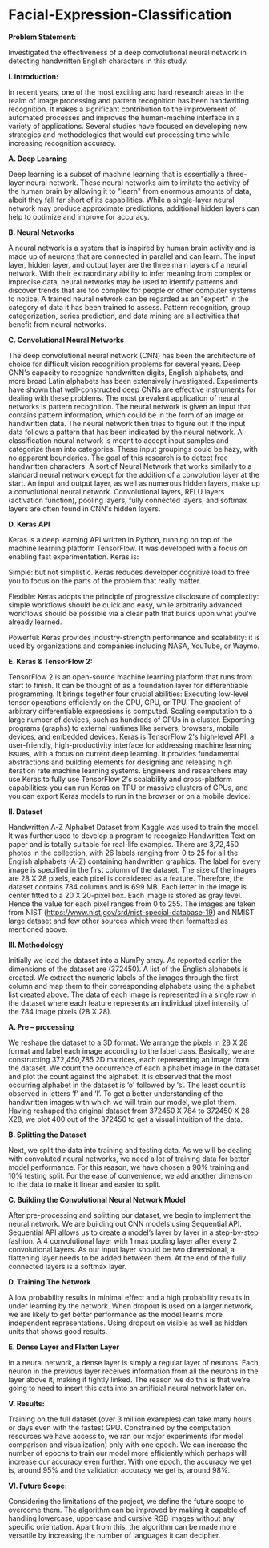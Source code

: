 # Facial-Expression-Classification

**Problem Statement:**

Investigated the effectiveness of a deep convolutional neural network in detecting handwritten English characters in this study.

**I. Introduction:**

In recent years, one of the most exciting and hard research areas in the realm of image processing and pattern recognition has been handwriting recognition. It makes a significant contribution to the improvement of automated processes and improves the human-machine interface in a variety of applications. Several studies have focused on developing new strategies and methodologies that would cut processing time while increasing recognition accuracy.

**A. Deep Learning**

Deep learning is a subset of machine learning that is essentially a three-layer neural network. These neural networks aim to imitate the activity of the human brain by allowing it to "learn" from enormous amounts of data, albeit they fall far short of its capabilities. While a single-layer neural network may produce approximate predictions, additional hidden layers can help to optimize and improve for accuracy.

**B. Neural Networks**

A neural network is a system that is inspired by human brain activity and is made up of neurons that are connected in parallel and can learn. The input layer, hidden layer, and output layer are the three main layers of a neural network. With their extraordinary ability to infer meaning from complex or imprecise data, neural networks may be used to identify patterns and discover trends that are too complex for people or other computer systems to notice. A trained neural network can be regarded as an "expert" in the category of data it has been trained to assess. Pattern recognition, group
categorization, series prediction, and data mining are all activities that benefit from neural networks.

**C. Convolutional Neural Networks**

The deep convolutional neural network (CNN) has been the architecture of choice for difficult vision recognition problems for several years. Deep CNN's capacity to recognize handwritten digits, English alphabets, and more broad Latin alphabets has been extensively investigated. Experiments have shown that well-constructed deep CNNs are effective instruments for dealing with these problems. The most prevalent application of neural networks is pattern recognition. The neural network is given an input that contains pattern information, which could be in the form of an image or handwritten data. The neural network then tries to figure out if the input data follows a pattern that has been indicated by the neural network. A classification neural network is meant to accept input samples and categorize them into categories. These input groupings could be hazy, with no apparent boundaries. The goal of this research is to detect free handwritten characters.
A sort of Neural Network that works similarly to a standard neural network except for the addition of a convolution layer at the start. An input and output layer, as well as numerous hidden layers, make up a convolutional neural network. Convolutional layers, RELU layers (activation function), pooling layers, fully connected layers, and softmax layers are often found in CNN's hidden layers.

**D. Keras API**

Keras is a deep learning API written in Python, running on top of the machine learning platform TensorFlow. It was developed with a focus on enabling fast experimentation.
Keras is:

Simple: but not simplistic. Keras reduces developer cognitive load to free you to focus on the parts of the problem that really matter.

Flexible: Keras adopts the principle of progressive disclosure of complexity: simple workflows should be quick and easy, while arbitrarily advanced workflows should be possible via a clear path that builds upon what you've already learned.

Powerful: Keras provides industry-strength performance and scalability: it is used by organizations and companies including NASA, YouTube, or Waymo.

**E. Keras & TensorFlow 2:**

TensorFlow 2 is an open-source machine learning platform that runs from start to finish. It can be thought of as a foundation layer for differentiable programming. It brings together four crucial abilities:
Executing low-level tensor operations efficiently on the CPU, GPU, or TPU. The gradient of arbitrary differentiable expressions is computed. Scaling computation to a large number of devices, such as hundreds of GPUs in a cluster. Exporting programs (graphs) to external runtimes like servers, browsers, mobile devices, and embedded devices. Keras is TensorFlow 2's high-level API: a user-friendly, high-productivity interface for addressing machine learning issues, with a focus on current deep learning. It provides fundamental abstractions and building elements for designing and releasing high iteration rate machine learning systems. Engineers and researchers may use Keras to fully use TensorFlow 2's scalability and cross-platform capabilities: you can run Keras on TPU or massive clusters of GPUs, and you can export Keras models to run in the browser or on a mobile device.

**II. Dataset**

Handwritten A-Z Alphabet Dataset from Kaggle was used to train the model. It was further used to develop a program to recognize Handwritten Text on paper and is totally suitable for real-life examples. There are 3,72,450 photos in the collection, with 26 labels ranging from 0 to 25 for all the English alphabets (A-Z) containing handwritten graphics. The label for every image is specified in the first column of the dataset. The size of the images are 28 X 28 pixels, each pixel is considered as a feature. Therefore, the dataset contains 784 columns and is 699 MB. Each letter in the image is center fitted to a 20 X 20-pixel box. Each image is stored as gray level. Hence the value for each pixel ranges from 0 to 255. The images are taken from NIST (https://www.nist.gov/srd/nist-special-database-19) and NMIST large dataset and few other sources which were then formatted as mentioned above.

**III. Methodology**

Initially we load the dataset into a NumPy array.
As reported earlier the dimensions of the dataset are (372450). A list of the English alphabets is created.
We extract the numeric labels of the images through the first column and map them to their corresponding alphabets using the alphabet list created above.
The data of each image is represented in a single row in the dataset where each feature represents an individual pixel intensity of the 784 image pixels (28 X 28).

**A. Pre – processing**

We reshape the dataset to a 3D format. We arrange the pixels in 28 X 28 format and label each image according to the label class. Basically, we are constructing 372,450,785 2D matrices, each representing an image from the dataset.
We count the occurrence of each alphabet image in the dataset and plot the count against the alphabet. It is observed that the most occurring alphabet in the dataset is ‘o’ followed by ‘s’. The least count is observed in letters ‘f’ and ‘I’.
To get a better understanding of the handwritten images with which we will train our model, we plot them. Having reshaped the original dataset from 372450 X 784 to 372450 X 28 X28, we plot 400 out of the 372450 to get a visual intuition of the data.

**B. Splitting the Dataset**

Next, we split the data into training and testing data. As we will be dealing with convoluted neural networks, we need a lot of training data for better model performance. For this reason, we have chosen a 90% training and 10% testing split. For the ease of convenience, we add another dimension to the data to make it linear and easier to split.

**C. Building the Convolutional Neural Network Model**

After pre-processing and splitting our dataset, we begin to implement the neural network. We are building out CNN models using Sequential API. Sequential API allows us to create a model’s layer by layer in a step-by-step fashion. A 4 convolutional layer with 1 max pooling layer after every 2 convolutional layers. As our input layer should be two dimensional, a flattening layer needs to be added between them. At the end of the fully connected layers is a softmax layer.

**D. Training The Network**

A low probability results in minimal effect and a high probability results in under learning by the network. When dropout is used on a larger network, we are likely to get better performance as the model learns more independent representations. Using dropout on visible as well as hidden units that shows good results.

**E. Dense Layer and Flatten Layer**

In a neural network, a dense layer is simply a regular layer of neurons. Each neuron in the previous layer receives information from all the neurons in the layer
above it, making it tightly linked. The reason we do this is that we're going to need to insert this data into an artificial neural network later on.

**V. Results:**

Training on the full dataset (over 3 million examples) can take many hours or days even with the fastest GPU.
Constrained by the computation resources we have access to, we ran our major experiments (for model comparison and visualization) only with one epoch.
We can increase the number of epochs to train our model more efficiently which perhaps will increase our accuracy even further.
With one epoch, the accuracy we get is, around 95% and the validation accuracy we get is, around 98%.

**VI. Future Scope:**

Considering the limitations of the project, we define the future scope to overcome them. The algorithm can be improved by making it capable of handling lowercase, uppercase and cursive RGB images without any specific orientation. Apart from this, the algorithm can be made more versatile by increasing the number of languages it can decipher.
